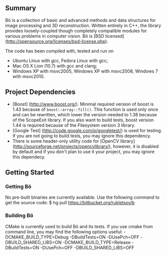 
Summary
--------
Bö is a collection of basic and advanced methods and data structures for image processing and 3D reconstruction. Written entirely in C++, the library provides loosely-coupled though completely compatible modules for various problems in computer vision. Bö is [BSD licensed] (http://opensource.org/licenses/bsd-license.php).

The code has been compiled with, tested and run on 
- Ubuntu Linux with gcc, Fedora Linux with gcc;
- Mac OS X Lion (10.7) with gcc and clang;
- Windows XP with msvc2005, Windows XP with msvc2008, Windows 7 with msvc2010.

Project Dependencies
---------------------
- [Boost] (http://www.boost.org/). Minimal required version of boost is 1.43 because of `boost::array::fill()`. This function is used only once and can be rewritten, which lower the version needed to 1.38 because of the ScopeExit library. If you also want to build tests, boost version 1.44 is required because of the Filesystem version 3 library.
- [Google Test] (http://code.google.com/p/googletest/) is used for testing. If you are not going to build tests, you may ignore this dependency. 
- There is some header-only utility code for [OpenCV library] (http://sourceforge.net/projects/opencvlibrary/), however, it is disabled by default and if you don't plan to use it your project, you may ignore this dependecy.

Getting Started
----------------
### Getting Bö
No pre-built binaries are currently available. Use the following command to get the source code:
    $ hg pull https://bitbucket.org/rukletsov/b

### Building Bö
CMake is currently used to build Bö and its tests. If you use cmake from command line, you may find the following options useful:
    -DCMAKE_BUILD_TYPE=Debug -DBuildTests=ON -DUsePch=OFF -DBUILD_SHARED_LIBS=ON
    -DCMAKE_BUILD_TYPE=Release -DBuildTests=ON -DUsePch=OFF -DBUILD_SHARED_LIBS=OFF
